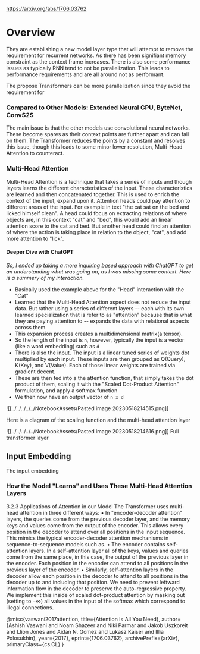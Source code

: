 https://arxiv.org/abs/1706.03762

# Overview
They are establishing a new model layer type that will attempt to remove the requirement for recurrent networks. As there has been signifiant memory constraint as the context frame increases. There is also some performance issues as typically RNN tend to not be parallelization. This leads to performance requirements and are all around not as performant. 

The propose Transformers can be more parallelization since they avoid the requirement for 

### Compared to Other Models: Extended Neural GPU, ByteNet, ConvS2S
The main issue is that the other models use convolutional neural networks. These become spares as their context points are further apart and can fail on them. The Transformer reduces the points by a constant and resolves this issue, though this leads to some minor lower resolution, Multi-Head Attention to counteract.

### Multi-Head Attention
Multi-Head Attention is a technique that takes a series of inputs and though layers learns the different characteristics of the input. These characteristics are learned and then concatenated together. This is used to enrich the context of the input, expand upon it. Attention heads could pay attention to different areas of the input. For example in text "the cat sat on the bed and licked himself clean". A head could focus on extracting relations of where objects are, in this context "cat" and "bed", this would add an linear attention score to the cat and bed. But another head could find an attention of where the action is taking place in relation to the object, "cat", and add more attention to "lick".

#### Deeper Dive with ChatGPT
*So, I ended up taking a more inquiring based approach with ChatGPT to get an understanding what was going on, as I was missing some context. Here is a summery of my interaction.*

* Basically used the example above for the "Head" interaction with the "Cat"
* Learned that the Multi-Head Attention aspect does not reduce the input data. But rather using a series of different layers -- each with its own learned specialization that is refer to as "attention" because that is what they are paying attention to -- expands the data with relational aspects across them.
* This expansion process creates a multidimensional matrix(a tensor).
* So the length of the input is `n`, however, typically the input is a vector (like a word embedding) such as `d`
* There is also the input. The input is a linear tuned series of weights dot multiplied by each input. These inputs are then grouped as Q(Query), K(Key), and V(Value). Each of those linear weights are trained via gradient decent.
* These are then fed into a the attention function, that simply takes the dot product of them, scaling it with the "Scaled Dot-Product Attention" formulation, and apply a softmax function
* We then now have an output vector of `n x d`

![[../../../../../NotebookAssets/Pasted image 20230518214515.png]]

Here is a diagram of the scaling function and the multi-head attention layer

![[../../../../../NotebookAssets/Pasted image 20230518214616.png]]
Full transformer layer


## Input Embedding

The input embedding 

### How the Model "Learns" and Uses These Multi-Head Attention Layers

3.2.3 Applications of Attention in our Model
The Transformer uses multi-head attention in three different ways:
• In "encoder-decoder attention" layers, the queries come from the previous decoder layer,
and the memory keys and values come from the output of the encoder. This allows every
position in the decoder to attend over all positions in the input sequence. This mimics the
typical encoder-decoder attention mechanisms in sequence-to-sequence models such as.
• The encoder contains self-attention layers. In a self-attention layer all of the keys, values
and queries come from the same place, in this case, the output of the previous layer in the
encoder. Each position in the encoder can attend to all positions in the previous layer of the
encoder.
• Similarly, self-attention layers in the decoder allow each position in the decoder to attend to
all positions in the decoder up to and including that position. We need to prevent leftward
information flow in the decoder to preserve the auto-regressive property. We implement this
inside of scaled dot-product attention by masking out (setting to −∞) all values in the input
of the softmax which correspond to illegal connections.


@misc{vaswani2017attention,
      title={Attention Is All You Need}, 
      author={Ashish Vaswani and Noam Shazeer and Niki Parmar and Jakob Uszkoreit and Llion Jones and Aidan N. Gomez and Lukasz Kaiser and Illia Polosukhin},
      year={2017},
      eprint={1706.03762},
      archivePrefix={arXiv},
      primaryClass={cs.CL}
}